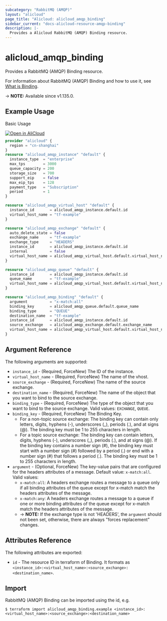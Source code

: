 ```yaml
---
subcategory: "RabbitMQ (AMQP)"
layout: "alicloud"
page_title: "Alicloud: alicloud_amqp_binding"
sidebar_current: "docs-alicloud-resource-amqp-binding"
description: |-
  Provides a Alicloud RabbitMQ (AMQP) Binding resource.
---
```


# alicloud_amqp_binding

Provides a RabbitMQ (AMQP) Binding resource.

For information about RabbitMQ (AMQP) Binding and how to use it, see [What is Binding](https://www.alibabacloud.com/help/en/message-queue-for-rabbitmq/latest/createbinding).

-> **NOTE:** Available since v1.135.0.

## Example Usage

Basic Usage

<div style="display: block;margin-bottom: 40px;"><div class="oics-button" style="float: right;position: absolute;margin-bottom: 10px;">
  <a href="https://api.aliyun.com/api-tools/terraform?resource=alicloud_amqp_binding&exampleId=92808aec-04b2-679a-d6a1-186f9a7b69aee582f3d5&activeTab=example&spm=docs.r.amqp_binding.0.92808aec04&intl_lang=EN_US" target="_blank">
    <img alt="Open in AliCloud" src="https://img.alicdn.com/imgextra/i1/O1CN01hjjqXv1uYUlY56FyX_!!6000000006049-55-tps-254-36.svg" style="max-height: 44px; max-width: 100%;">
  </a>
</div></div>

```terraform
provider "alicloud" {
  region = "cn-shanghai"
}
resource "alicloud_amqp_instance" "default" {
  instance_type  = "enterprise"
  max_tps        = 3000
  queue_capacity = 200
  storage_size   = 700
  support_eip    = false
  max_eip_tps    = 128
  payment_type   = "Subscription"
  period         = 1
}

resource "alicloud_amqp_virtual_host" "default" {
  instance_id       = alicloud_amqp_instance.default.id
  virtual_host_name = "tf-example"
}

resource "alicloud_amqp_exchange" "default" {
  auto_delete_state = false
  exchange_name     = "tf-example"
  exchange_type     = "HEADERS"
  instance_id       = alicloud_amqp_instance.default.id
  internal          = false
  virtual_host_name = alicloud_amqp_virtual_host.default.virtual_host_name
}

resource "alicloud_amqp_queue" "default" {
  instance_id       = alicloud_amqp_instance.default.id
  queue_name        = "tf-example"
  virtual_host_name = alicloud_amqp_virtual_host.default.virtual_host_name
}

resource "alicloud_amqp_binding" "default" {
  argument          = "x-match:all"
  binding_key       = alicloud_amqp_queue.default.queue_name
  binding_type      = "QUEUE"
  destination_name  = "tf-example"
  instance_id       = alicloud_amqp_instance.default.id
  source_exchange   = alicloud_amqp_exchange.default.exchange_name
  virtual_host_name = alicloud_amqp_virtual_host.default.virtual_host_name
}
```

## Argument Reference

The following arguments are supported:

* `instance_id` - (Required, ForceNew) The ID of the instance.
* `virtual_host_name` - (Required, ForceNew) The name of the vhost.
* `source_exchange` - (Required, ForceNew) The name of the source exchange.
* `destination_name` - (Required, ForceNew) The name of the object that you want to bind to the source exchange.
* `binding_type` - (Required, ForceNew) The type of the object that you want to bind to the source exchange. Valid values: `EXCHANGE`, `QUEUE`.
* `binding_key` - (Required, ForceNew) The Binding Key.
  * For a non-topic source exchange: The binding key can contain only letters, digits, hyphens (-), underscores (_), periods (.), and at signs (@).
    The binding key must be 1 to 255 characters in length.
  * For a topic source exchange: The binding key can contain letters, digits, hyphens (-), underscores (_), periods (.), and at signs (@).
    If the binding key contains a number sign (#), the binding key must start with a number sign (#) followed by a period (.) or end with a number sign (#) that follows a period (.).
    The binding key must be 1 to 255 characters in length.
* `argument` - (Optional, ForceNew) The key-value pairs that are configured for the headers attributes of a message. Default value: `x-match:all`. Valid values:
  - `x-match:all`: A headers exchange routes a message to a queue only if all binding attributes of the queue except for x-match match the headers attributes of the message.
  - `x-match:any`: A headers exchange routes a message to a queue if one or more binding attributes of the queue except for x-match match the headers attributes of the message. 
  - -> **NOTE:** If the exchange type is not 'HEADERS', the `argument` should not been set, otherwise, there are always "forces replacement" changes.

## Attributes Reference

The following attributes are exported:

* `id` - The resource ID in terraform of Binding. It formats as `<instance_id>:<virtual_host_name>:<source_exchange>:<destination_name>`.

## Import

RabbitMQ (AMQP) Binding can be imported using the id, e.g.

```shell
$ terraform import alicloud_amqp_binding.example <instance_id>:<virtual_host_name>:<source_exchange>:<destination_name>
```
